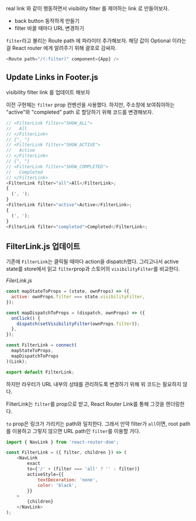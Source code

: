 # <Link>

real link 와 같이 행동하면서 visibility filter 를 제어하는 link 로 만들어보자.

- back button 동작하게 만들기
- filter 바꿀 때마다 URL 변경하기

`filter`라고 불리는 Route path 에 파라미터 추가해보자. 해당 값이 Optional 이라는 걸 React router 에게 알려주기 위해 괄호로 감싸자.

```javascript
<Route path="/(:filter)" component={App} />
```

## Update Links in Footer.js

visibility filter link 를 업데이트 해보자

이전 구현체는 `filter` prop 컨벤션을 사용했다. 하지만, 주소창에 보여줘야하는 "active"와 "completed" path 로 할당하기 위해 코드를 변경해보자.

```javascript
// <FilterLink filter="SHOW_ALL">
//   All
// </FilterLink>
// {", "}
// <FilterLink filter="SHOW_ACTIVE">
//   Active
// </FilterLink>
// {", "}
// <FilterLink filter="SHOW_COMPLETED">
//   Completed
// </FilterLink>
<FilterLink filter="all">All</FilterLink>;
{
  (', ');
}
<FilterLink filter="active">Active</FilterLink>;
{
  (', ');
}
<FilterLink filter="completed">Completed</FilterLink>;
```

## FilterLink.js 업데이트

기존에 `FilterLink`는 클릭될 때마다 action을 dispatch했다. 그리고나서 active state를 store에서 읽고 `filter`prop과 스토어의 `visibilityFilter`를 비교한다.

*FilerLink.js*
```javascript
const mapStateToProps = (state, ownProps) => ({
  active: ownProps.filter === state.visibilityFilter,
});

const mapDispatchToProps = (dispatch, ownProps) => ({
  onClick() {
    dispatch(setVisibilityFilter(ownProps.filter));
  },
});

const FilterLink = connect(
  mapStateToProps,
  mapDispatchToProps
)(Link);

export default FilterLink;
```

하지만 라우터가 URL 내부의 상태를 관리하도록 변경하기 위해 위 코드는 필요하지 않다.

FilterLink는 `filter`를 prop으로 받고, React Router Link를 통해 그것을 렌더링한다.

`to` prop은 링크가 가리키는 path와 일치한다. 그래서 만약 filter가 `all`이면, root path를 이용하고 그렇지 않으면 URL path인 `filter`를 이용할 거다.

```javascript
import { NavLink } from 'react-router-dom';

const FilterLink = ({ filter, children }) => (
    <NavLink
        exact
        to={'/' + (filter === 'all' ? '' : filter)}
        activeStyle={{
            textDecoration: 'none',
            color: 'black',
        }}
    >
        {children}
    </NavLink>
);
```

